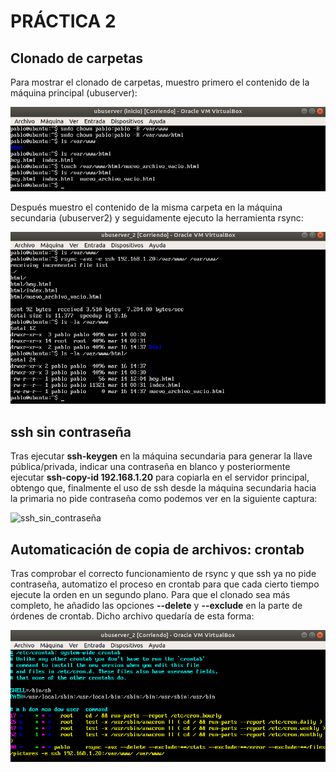 # PRÁCTICA 2

## Clonado de carpetas

Para mostrar el clonado de carpetas, muestro primero el contenido de la máquina principal (ubuserver):

![contenido1](https://github.com/pcerezo/SWAP1819/blob/master/Practica2/contenido_html_ubuntu1.png)

Después muestro el contenido de la misma carpeta en la máquina secundaria (ubuserver2) y seguidamente ejecuto la herramienta rsync:

![rsync_ubuntu2](https://github.com/pcerezo/SWAP1819/blob/master/Practica2/rsync_ubuntu2.png)

## ssh sin contraseña
Tras ejecutar **ssh-keygen** en la máquina secundaria para generar la llave pública/privada, indicar una contraseña en blanco y posteriormente ejecutar **ssh-copy-id 192.168.1.20** para copiarla en el servidor principal, obtengo que, finalmente el uso de ssh desde la máquina secundaria hacia la primaria no pide contraseña como podemos ver en la siguiente captura:

![ssh_sin_contraseña](https://github.com/pcerezo/SWAP1819/blob/master/Practica2/ssh_sin_contraseña.png)

## Automaticación de copia de archivos: crontab
Tras comprobar el correcto funcionamiento de rsync y que ssh ya no pide contraseña, automatizo el proceso en crontab para que cada cierto tiempo ejecute la orden en un segundo plano. Para que el clonado sea más completo, he añadido las opciones **--delete** y **--exclude** en la parte de órdenes de crontab. Dicho archivo quedaría de esta forma:

![crontab](https://github.com/pcerezo/SWAP1819/blob/master/Practica2/crontab.png)

